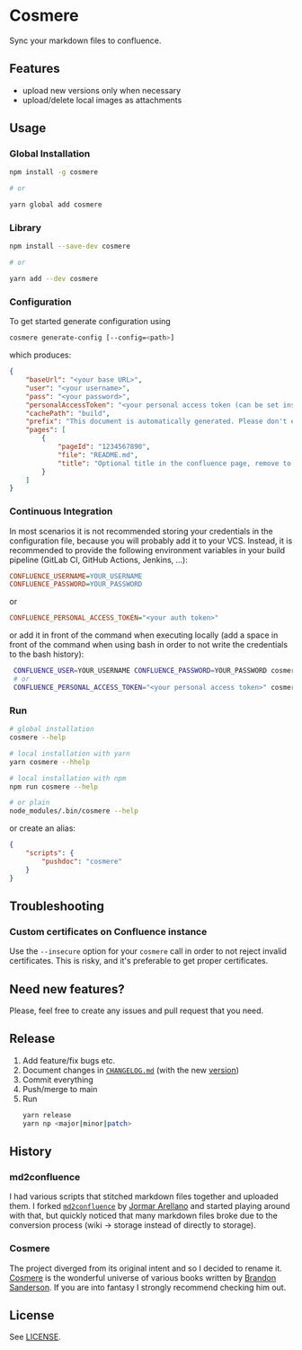 # Cosmere

Sync your markdown files to confluence.

## Features

-   upload new versions only when necessary
-   upload/delete local images as attachments

## Usage

### Global Installation

```bash
npm install -g cosmere

# or

yarn global add cosmere
```

### Library

```bash
npm install --save-dev cosmere

# or

yarn add --dev cosmere
```

### Configuration

To get started generate configuration using

```bash
cosmere generate-config [--config=<path>]
```

which produces:

```json
{
    "baseUrl": "<your base URL>",
    "user": "<your username>",
    "pass": "<your password>",
    "personalAccessToken": "<your personal access token (can be set instead of username/password)>",
    "cachePath": "build",
    "prefix": "This document is automatically generated. Please don't edit it directly!",
    "pages": [
        {
            "pageId": "1234567890",
            "file": "README.md",
            "title": "Optional title in the confluence page, remove to use # h1 from markdown file instead"
        }
    ]
}
```

### Continuous Integration

In most scenarios it is not recommended storing your credentials in the configuration file, because you will probably add it to your VCS. Instead, it is recommended to provide the following environment variables in your build pipeline (GitLab CI, GitHub Actions, Jenkins, ...):

```ini
CONFLUENCE_USERNAME=YOUR_USERNAME
CONFLUENCE_PASSWORD=YOUR_PASSWORD
```

or

```ini
CONFLUENCE_PERSONAL_ACCESS_TOKEN="<your auth token>"
```

or add it in front of the command when executing locally (add a space in front of the command when using bash in order to not write the credentials to the bash history):

```bash
 CONFLUENCE_USER=YOUR_USERNAME CONFLUENCE_PASSWORD=YOUR_PASSWORD cosmere
 # or
 CONFLUENCE_PERSONAL_ACCESS_TOKEN="<your personal access token>" cosmere
```

### Run

```bash
# global installation
cosmere --help

# local installation with yarn
yarn cosmere --hhelp

# local installation with npm
npm run cosmere --help

# or plain
node_modules/.bin/cosmere --help
```

or create an alias:

```json
{
    "scripts": {
        "pushdoc": "cosmere"
    }
}
```

## Troubleshooting

### Custom certificates on Confluence instance

Use the `--insecure` option for your `cosmere` call in order to not reject invalid certificates. This is risky, and it's preferable to get proper certificates.

## Need new features?

Please, feel free to create any issues and pull request that you need.

## Release

1. Add feature/fix bugs etc.
2. Document changes in [`CHANGELOG.md`](CHANGELOG.md) (with the new [version](https://semver.org/))
3. Commit everything
4. Push/merge to main
5. Run
    ```bash
    yarn release
    yarn np <major|minor|patch>
    ```

## History

### md2confluence

I had various scripts that stitched markdown files together and uploaded them. I forked [`md2confluence`](https://github.com/jormar/md2confluence) by [Jormar Arellano](https://github.com/jormar) and started playing around with that, but quickly noticed that many markdown files broke due to the conversion process (wiki -> storage instead of directly to storage).

### Cosmere

The project diverged from its original intent and so I decided to rename it. [Cosmere](https://coppermind.net/wiki/Cosmere) is the wonderful universe of various books written by [Brandon Sanderson](https://www.brandonsanderson.com/). If you are into fantasy I strongly recommend checking him out.

## License

See [LICENSE](LICENSE).
